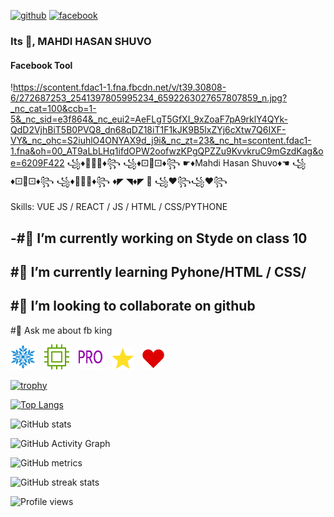 [<img src='https://cdn.jsdelivr.net/npm/simple-icons@3.0.1/icons/github.svg' alt='github' height='40'>](https://github.com/https://github.com/Shuvo-BBHH/Shuvo-BBHH/)  [<img src='https://cdn.jsdelivr.net/npm/simple-icons@3.0.1/icons/facebook.svg' alt='facebook' height='40'>](https://www.facebook.com/Account.766) 

### Its  👋, MAHDI HASAN SHUVO
#### Facebook Tool 
!https://scontent.fdac1-1.fna.fbcdn.net/v/t39.30808-6/272687253_2541397805995234_6592263027657807859_n.jpg?_nc_cat=100&ccb=1-5&_nc_sid=e3f864&_nc_eui2=AeFLgT5GfXI_9xZoaF7pA9rklY4QYk-QdD2VjhBiT5B0PVQ8_dn68qDZ18iT1F1kJK9B5lxZYj6cXtw7Q6IXF-VY&_nc_ohc=S2iuhlO4ONYAX9d_j9i&_nc_zt=23&_nc_ht=scontent.fdac1-1.fna&oh=00_AT9aLbLHq1ifdOPW2oofwzKPgQPZZu9KvvkruC9mGzdKag&oe=6209F422
  ꧁♦💠🔷💠♦꧂
  ꧁♦⚀🔷⚀♦꧂
☛♦Mahdi Hasan Shuvo♦☚
  ꧁♦⚀🔷⚀♦꧂
  ꧁♦💠🔷💠♦꧂
       ♦◤
      ◥♦◤
       💙
  ꧁❤꧂꧁❤꧂


Skills: VUE JS / REACT / JS / HTML / CSS/PYTHONE

-#🔭 I’m currently working on Styde on class 10 
-
#🌱 I’m currently learning Pyhone/HTML / CSS/ 
-
#👯 I’m looking to collaborate on github 
-
#💬 Ask me about fb king 


 

<a href='https://archiveprogram.github.com/'><img src='https://raw.githubusercontent.com/acervenky/animated-github-badges/master/assets/acbadge.gif' width='40' height='40'></a> <a href='https://docs.github.com/en/developers'><img src='https://raw.githubusercontent.com/acervenky/animated-github-badges/master/assets/devbadge.gif' width='40' height='40'></a> <a href='https://github.com/pricing'><img src='https://raw.githubusercontent.com/acervenky/animated-github-badges/master/assets/pro.gif' width='40' height='40'></a> <a href='https://stars.github.com/'><img src='https://raw.githubusercontent.com/acervenky/animated-github-badges/master/assets/starbadge.gif' width='35' height='35'></a> <a href='https://docs.github.com/en/github/supporting-the-open-source-community-with-github-sponsors'><img src='https://raw.githubusercontent.com/acervenky/animated-github-badges/master/assets/sponsorbadge.gif' width='35' height='35'></a> 

[![trophy](https://github-profile-trophy.vercel.app/?username=https://github.com/Shuvo-BBHH/Shuvo-BBHH/)](https://github.com/ryo-ma/github-profile-trophy)

[![Top Langs](https://github-readme-stats.vercel.app/api/top-langs/?username=https://github.com/Shuvo-BBHH/Shuvo-BBHH/)](https://github.com/anuraghazra/github-readme-stats)

![GitHub stats](https://github-readme-stats.vercel.app/api?username=https://github.com/Shuvo-BBHH/Shuvo-BBHH/&show_icons=true&count_private=true)  

![GitHub Activity Graph](https://activity-graph.herokuapp.com/graph?username=https://github.com/Shuvo-BBHH/Shuvo-BBHH/)  

![GitHub metrics](https://metrics.lecoq.io/https://github.com/Shuvo-BBHH/Shuvo-BBHH/)  

![GitHub streak stats](https://github-readme-streak-stats.herokuapp.com/?user=https://github.com/Shuvo-BBHH/Shuvo-BBHH/)  

![Profile views](https://gpvc.arturio.dev/https://github.com/Shuvo-BBHH/Shuvo-BBHH/)  
